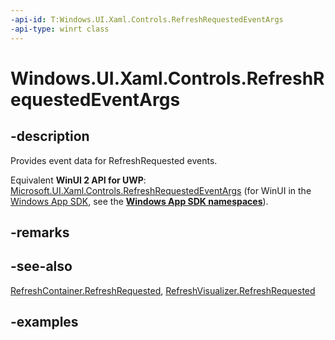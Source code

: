 ```yaml
---
-api-id: T:Windows.UI.Xaml.Controls.RefreshRequestedEventArgs
-api-type: winrt class
---
```


<!-- Class syntax.
public class RefreshRequestedEventArgs 
-->

# Windows.UI.Xaml.Controls.RefreshRequestedEventArgs

## -description

Provides event data for RefreshRequested events.

Equivalent **WinUI 2 API for UWP**: [Microsoft.UI.Xaml.Controls.RefreshRequestedEventArgs](/windows/winui/api/microsoft.ui.xaml.controls.refreshrequestedeventargs) (for WinUI in the [Windows App SDK](/windows/apps/windows-app-sdk/), see the **[Windows App SDK namespaces](/windows/windows-app-sdk/api/winrt/)**).

## -remarks

## -see-also

[RefreshContainer.RefreshRequested](refreshcontainer_refreshrequested.md), [RefreshVisualizer.RefreshRequested](refreshvisualizer_refreshrequested.md)

## -examples
